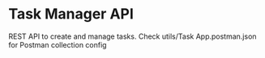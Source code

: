 <h1>Task Manager API</h1>
<p>REST API to create and manage tasks. Check utils/Task App.postman.json for Postman collection config</p>
